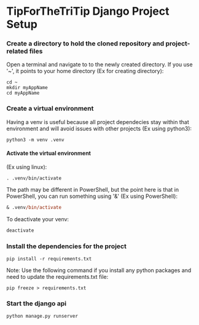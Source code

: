 # TipForTheTriTip Django Project Setup

### Create a directory to hold the cloned repository and project-related files 
Open a terminal and navigate to to the newly created directory.
If you use '~', it points to your home directory
(Ex for creating directory):
```shell
cd ~
mkdir myAppName
cd myAppName
```
  
### Create a virtual environment
Having a venv is useful because all project dependecies stay within that environment and will avoid issues with other projects
(Ex using python3): 
```shell
python3 -m venv .venv
```

#### Activate the virtual environment
(Ex using linux):
```shell
. .venv/bin/activate
```

The path may be different in PowerShell, but the point here is that in PowerShell, you can run something using '&'
(Ex using PowerShell):
```ps
& .venv/bin/activate
```
To deactivate your venv:
```ps
deactivate
```

### Install the dependencies for the project
```shell
pip install -r requirements.txt
```

Note: Use the following command if you install any python packages and need to update the requirements.txt file:
```shell
pip freeze > requirements.txt
```

### Start the django api
```shell
python manage.py runserver
```



